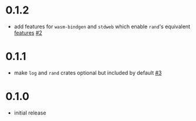 # 0.1.2

* add features for `wasm-bindgen` and `stdweb` which enable `rand`'s equivalent [features](https://github.com/rust-random/getrandom/tree/0ad1c7721455b644a775bb4647806ab631250c14#features) [#2](https://github.com/softprops/again/pull/2)

# 0.1.1

* make `log` and `rand` crates optional but included by default [#3](https://github.com/softprops/again/pull/3)

# 0.1.0

* initial release